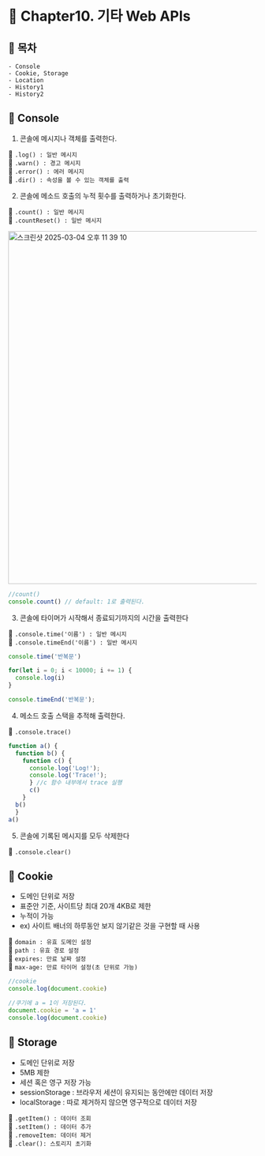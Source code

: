 # 📕 Chapter10. 기타 Web APIs

## **🚀 목차**

```
- Console
- Cookie, Storage
- Location
- History1
- History2
```

## 📂 Console

1. 콘솔에 메시지나 객체를 출력한다.
  
🌱 `.log() : 일반 메시지` <br />
🌱 `.warn() : 경고 메시지`<br />
🌱 `.error() : 에러 메시지`<br />
🌱 `.dir() : 속성을 볼 수 있는 객체를 출력` <br />

2. 콘솔에 메소드 호출의 누적 횟수를 출력하거나 초기화한다.
  
🌱 `.count() : 일반 메시지` <br />
🌱 `.countReset() : 일반 메시지` <br />

<img width="714" alt="스크린샷 2025-03-04 오후 11 39 10" src="https://github.com/user-attachments/assets/aca62dae-17e6-4c93-8584-32cad43503e3" />

```js
//count()
console.count() // default: 1로 출력된다. 
```
3. 콘솔에 타이머가 시작해서 종료되기까지의 시간을 출력한다

🌱 `.console.time('이름') : 일반 메시지` <br />
🌱 `.console.timeEnd('이름') : 일반 메시지` <br />

```js
console.time('반복문')

for(let i = 0; i < 10000; i += 1) {
  console.log(i)
}

console.timeEnd('반복문');
```
4. 메소드 호출 스택을 추적해 출력한다.

🌱 `.console.trace()`

```js
function a() {
  function b() {
    function c() {
      console.log('Log!');
      console.log('Trace!');
      } //c 함수 내부에서 trace 실행 
      c()
    }
  b()
  }
a()
```

5. 콘솔에 기록된 메시지를 모두 삭제한다

🌱 `.console.clear()`

## 📂 Cookie
- 도메인 단위로 저장
- 표준안 기준, 사이트당 최대 20개 4KB로 제한
- 누적이 가능
- ex) 사이트 배너의 하루동안 보지 않기같은 것을 구현할 때 사용 

🌱 `domain : 유효 도메인 설정` <br />
🌱 `path : 유효 경로 설정`<br />
🌱 `expires: 만료 날짜 설정`<br />
🌱 `max-age: 만료 타이머 설정(초 단위로 가능)` <br />

```js
//cookie
console.log(document.cookie)
```
```js
//쿠기에 a = 1이 저장된다. 
document.cookie = 'a = 1'
console.log(document.cookie)
```
## 📂 Storage

- 도메인 단위로 저장
- 5MB 제한
- 세션 혹은 영구 저장 가능
- sessionStorage : 브라우저 세션이 유지되는 동안에만 데이터 저장
- localStorage : 따로 제거하지 않으면 영구적으로 데이터 저장
  
🌱 `.getItem() : 데이터 조회` <br />
🌱 `.setItem() : 데이터 추가`<br />
🌱 `.removeItem: 데이터 제거`<br />
🌱 `.clear(): 스토리지 초기화` <br />
